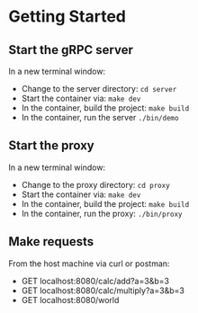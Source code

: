 # Getting Started

## Start the gRPC server
In a new terminal window:
- Change to the server directory: `cd server`
- Start the container via: `make dev` 
- In the container, build the project: `make build`
- In the container, run the server `./bin/demo`

## Start the proxy
In a new terminal window:
- Change to the proxy directory: `cd proxy`
- Start the container via: `make dev`
- In the container, build the project: `make build`
- In the container, run the proxy: `./bin/proxy`

## Make requests
From the host machine via curl or postman:
- GET localhost:8080/calc/add?a=3&b=3
- GET localhost:8080/calc/multiply?a=3&b=3
- GET localhost:8080/world
